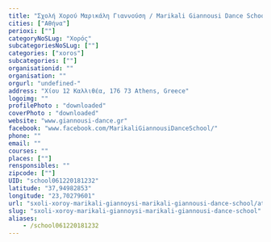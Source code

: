 ```yaml
---
title: "Σχολή Χορού Μαρικάλη Γιαννούση / Marikali Giannousi Dance School"
cities: ["Αθήνα"]
perioxi: [""]
categoryNoSLug: "Χορός"
subcategoriesNoSLug: [""]
categories: ["xoros"]
subcategories: [""]
organisationid: ""
organisation: ""
orgurl: "undefined-"
address: "Χίου 12 Καλλιθέα, 176 73 Athens, Greece"
logoimg: ""
profilePhoto : "downloaded"
coverPhoto : "downloaded"
website: "www.giannousi-dance.gr"
facebook: "www.facebook.com/MarikaliGiannousiDanceSchool/"
phone: ""
email: ""
courses: ""
places: [""]
rensponsibles: ""
zipcode: [""]
UID: "school061220181232"
latitude: "37,94982853"
longitude: "23,70279601"
url: "sxoli-xoroy-marikali-giannoysi-marikali-giannousi-dance-school/athina/xoros/"
slug: "sxoli-xoroy-marikali-giannoysi-marikali-giannousi-dance-school"
aliases:
    - /school061220181232
---
```





